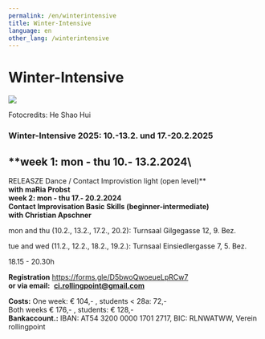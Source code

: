 ```yaml
---
permalink: /en/winterintensive
title: Winter-Intensive
language: en
other_lang: /winterintensive
---
```

# Winter-Intensive

![](/assets/uploads/heshaohui.rollin.jpg)

Fotocredits: He Shao Hui

### **Winter-Intensive 2025: 10.-13.2. und 17.-20.2.2025**

## **week 1: mon - thu  10.- 13.2.2024\
RELEASZE Dance / Contact Improvistion light (open level)**\
**with maRia Probst**\
**week 2: mon - thu  17.- 20.2.2024**\
**Contact Improvisation Basic Skills (beginner-intermediate)**\
**with Christian Apschner**

mon and thu (10.2., 13.2., 17.2., 20.2): Turnsaal Gilgegasse 12, 9. Bez.

tue and wed (11.2., 12.2., 18.2., 19.2.): Turnsaal Einsiedlergasse 7, 5. Bez.

18.15 - 20.30h

**Registration** <https://forms.gle/D5bwoQwoeueLpRCw7>\
**or via email:**  **ci.rollingpoint@gmail.com**

**Costs:** One week: € 104,- , students < 28a: 72,-\
Both weeks € 176,- , students: € 128,-\
**Bankaccount.:** IBAN: AT54 3200 0000 1701 2717, BIC: RLNWATWW, Verein rollingpoint